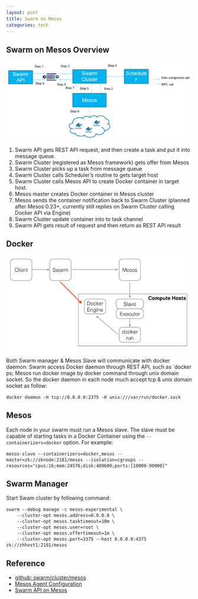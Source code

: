 ```yaml
---
layout: post
title: Swarm on Mesos
categories: tech
---
```


## Swarm on Mesos Overview

![Swarm+Mesos](/images/SwarmMesosIntegration.png)

1. Swarm API gets REST API request, and then create a task and put it into message queue. 
2. Swarm Cluster (registered as Mesos framework) gets offer from Mesos
3. Swarm Cluster picks up a task from message queue 
4. Swarm Cluster calls Scheduler’s routine to gets target host 
5. Swarm Cluster calls Mesos API to create Docker container in target host.
6. Mesos master creates Docker container in Mesos cluster
7. Mesos sends the container notification back to Swarm Cluster (planned after Mesos 0.23+, currently still replies on Swarm Cluster calling Docker API via Engine)
8. Swarm Cluster update container into to task channel
9. Swarm API gets result of request and then return as REST API result

## Docker

![Swarm on Mesos](/images/SwarmOnMesos.png)

Both Swarm manager & Mesos Slave will communicate with docker daemon: Swarm access Docker daemon through REST API, such as `docker ps; Mesos run docker image by docker command through unix domain socket. So the docker daemon in each node much accept tcp & unix domain socket as follow:

    docker daemon -H tcp://0.0.0.0:2375 -H unix:///var/run/docker.sock


## Mesos 

Each node in your swarm must run a Mesos slave. The slave must be capable of starting tasks in a Docker Container using the `--containerizers=docker` option. For example:

    mesos-slave --containerizers=docker,mesos --master=zk://zknode:2181/mesos --isolation=cgroups --resources="cpus:16;mem:24576;disk:409600;ports:[10000-90000]" 


## Swarm Manager

Start Swam cluster by following command:

    swarm --debug manage -c mesos-experimental \
        --cluster-opt mesos.address=0.0.0.0 \
        --cluster-opt mesos.tasktimeout=10m \
        --cluster-opt mesos.user=root \
        --cluster-opt mesos.offertimeout=1m \
        --cluster-opt mesos.port=3375 --host 0.0.0.0:4375 zk://zhhost1:2181/mesos

## Reference

* [github: swarm/cluster/mesos](https://github.com/docker/swarm/tree/master/cluster/mesos)
* [Mesos Agent Configuration](http://mesos.apache.org/documentation/latest/configuration/)
* [Swarm API on Mesos](/tech/2015/11/20/swarm_on_mesos/)

